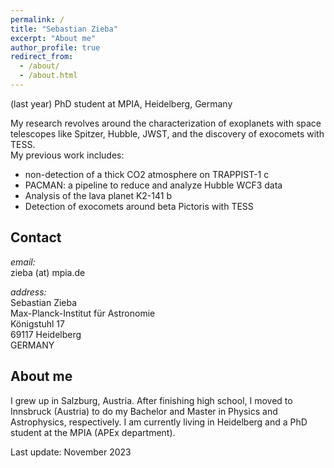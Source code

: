 ```yaml
---
permalink: /
title: "Sebastian Zieba"
excerpt: "About me"
author_profile: true
redirect_from: 
  - /about/
  - /about.html
---
```


(last year) PhD student at MPIA, Heidelberg, Germany

My research revolves around the characterization of exoplanets with space telescopes like Spitzer, Hubble, JWST, and the discovery of exocomets with TESS.  
My previous work includes:  
- non-detection of a thick CO2 atmosphere on TRAPPIST-1 c  
- PACMAN: a pipeline to reduce and analyze Hubble WCF3 data  
- Analysis of the lava planet K2-141 b  
- Detection of exocomets around beta Pictoris with TESS  


Contact
-------

*email:*  
zieba (at) mpia.de

*address:*  
Sebastian Zieba  
Max-Planck-Institut für Astronomie  
Königstuhl 17  
69117 Heidelberg  
GERMANY  

About me
--------

I grew up in Salzburg, Austria. After finishing high school, I moved to Innsbruck (Austria) to do my Bachelor and Master in Physics and Astrophysics, respectively. I am currently living in Heidelberg and a PhD student at the MPIA (APEx department).

Last update: November 2023
